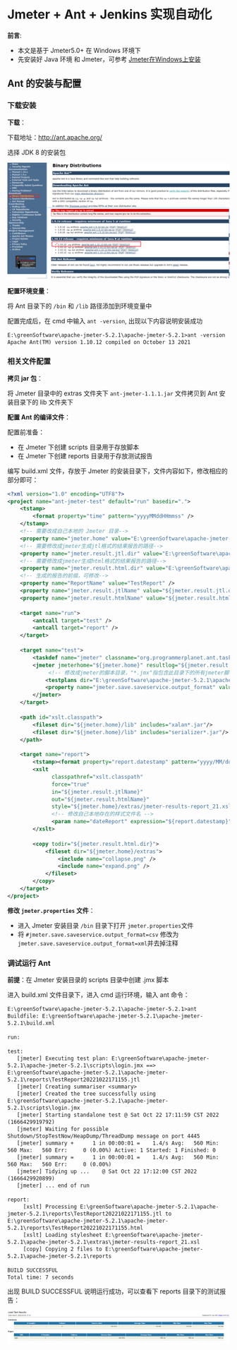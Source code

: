 # Jmeter + Ant + Jenkins 实现自动化

**前言**:
- 本文是基于 Jmeter5.0+ 在 Windows 环境下
- 先安装好 Java 环境 和 Jmeter，可参考 [Jmeter在Windows上安装](/test/tools/Jmeter/jmeter-install-linux)

## Ant 的安装与配置

### 下载安装

**下载**：

下载地址：http://ant.apache.org/

选择 JDK 8 的安装包

![ant1](../images/ant1.png)

**配置环境变量**：

将 Ant 目录下的 `/bin` 和 `/lib` 路径添加到环境变量中

配置完成后，在 cmd 中输入 `ant -version`, 出现以下内容说明安装成功
```shell
E:\greenSoftware\apache-jmeter-5.2.1\apache-jmeter-5.2.1>ant -version
Apache Ant(TM) version 1.10.12 compiled on October 13 2021
```

### 相关文件配置

**拷贝 jar 包**：

将 Jmeter 目录中的 extras 文件夹下 `ant-jmeter-1.1.1.jar` 文件拷贝到 Ant 安装目录下的 lib 文件夹下

**配置 Ant 的编译文件**：

配置前准备：
+ 在 Jmeter 下创建 scripts 目录用于存放脚本
+ 在 Jmeter 下创建 reports 目录用于存放测试报告

编写 build.xml 文件，存放于 Jmeter 的安装目录下，文件内容如下，修改相应的部分即可：
```xml
<?xml version="1.0" encoding="UTF8"?>
<project name="ant-jmeter-test" default="run" basedir=".">
    <tstamp>
        <format property="time" pattern="yyyyMMddHHmmss" />
    </tstamp>
    <!-- 需要改成自己本地的 Jmeter 目录-->  
    <property name="jmeter.home" value="E:\greenSoftware\apache-jmeter-5.2.1\apache-jmeter-5.2.1" />
    <!-- 需要修改成jmeter生成jtl格式的结果报告的路径--> 
    <property name="jmeter.result.jtl.dir" value="E:\greenSoftware\apache-jmeter-5.2.1\apache-jmeter-5.2.1\reports" />
    <!-- 需要修改成jmeter生成html格式的结果报告的路径-->
    <property name="jmeter.result.html.dir" value="E:\greenSoftware\apache-jmeter-5.2.1\apache-jmeter-5.2.1\reports" />
    <!-- 生成的报告的前缀，可修改-->  
    <property name="ReportName" value="TestReport" />
    <property name="jmeter.result.jtlName" value="${jmeter.result.jtl.dir}/${ReportName}${time}.jtl" />
    <property name="jmeter.result.htmlName" value="${jmeter.result.html.dir}/${ReportName}${time}.html" />
     
    <target name="run">
        <antcall target="test" />
        <antcall target="report" />
    </target>
     
    <target name="test">
        <taskdef name="jmeter" classname="org.programmerplanet.ant.taskdefs.jmeter.JMeterTask" />
        <jmeter jmeterhome="${jmeter.home}" resultlog="${jmeter.result.jtlName}">
             <!-- 修改成jmeter的脚本目录，"*.jmx"指包含此目录下的所有jmeter脚本-->
            <testplans dir="E:\greenSoftware\apache-jmeter-5.2.1\apache-jmeter-5.2.1\scripts" includes="*.jmx" />
            <property name="jmeter.save.saveservice.output_format" value="xml"/>
        </jmeter>
    </target>
     
    <path id="xslt.classpath">
        <fileset dir="${jmeter.home}/lib" includes="xalan*.jar"/>
        <fileset dir="${jmeter.home}/lib" includes="serializer*.jar"/>
    </path> 
     
    <target name="report">
        <tstamp><format property="report.datestamp" pattern="yyyy/MM/dd HH:mm"/></tstamp>
        <xslt 
              classpathref="xslt.classpath"
              force="true"
              in="${jmeter.result.jtlName}"
              out="${jmeter.result.htmlName}"
              style="${jmeter.home}/extras/jmeter-results-report_21.xsl">
              <!-- 修改自己本地存在的样式文件名 -->
              <param name="dateReport" expression="${report.datestamp}"/>
        </xslt>
             
        <copy todir="${jmeter.result.html.dir}">
            <fileset dir="${jmeter.home}/extras">
                <include name="collapse.png" />
                <include name="expand.png" />
            </fileset>
        </copy>
    </target>
</project>
```

**修改 `jmeter.properties` 文件**：

- 进入 Jmeter 安装目录 `/bin` 目录下打开 `jmeter.properties`文件
- 将 `#jmeter.save.saveservice.output_format=csv` 修改为 `jmeter.save.saveservice.output_format=xml`并去掉注释

### 调试运行 Ant

**前提**：在 Jmeter 安装目录的 scripts 目录中创建 .jmx 脚本

进入 build.xml 文件目录下，进入 cmd 运行环境，输入 ant 命令：
```shell
E:\greenSoftware\apache-jmeter-5.2.1\apache-jmeter-5.2.1>ant
Buildfile: E:\greenSoftware\apache-jmeter-5.2.1\apache-jmeter-5.2.1\build.xml

run:

test:
   [jmeter] Executing test plan: E:\greenSoftware\apache-jmeter-5.2.1\apache-jmeter-5.2.1\scripts\login.jmx ==> E:\greenSoftware\apache-jmeter-5.2.1\apache-jmeter-5.2.1\reports\TestReport20221022171155.jtl
   [jmeter] Creating summariser <summary>
   [jmeter] Created the tree successfully using E:\greenSoftware\apache-jmeter-5.2.1\apache-jmeter-5.2.1\scripts\login.jmx
   [jmeter] Starting standalone test @ Sat Oct 22 17:11:59 CST 2022 (1666429919792)
   [jmeter] Waiting for possible Shutdown/StopTestNow/HeapDump/ThreadDump message on port 4445
   [jmeter] summary +      1 in 00:00:01 =    1.4/s Avg:   560 Min:   560 Max:   560 Err:     0 (0.00%) Active: 1 Started: 1 Finished: 0
   [jmeter] summary =      1 in 00:00:01 =    1.4/s Avg:   560 Min:   560 Max:   560 Err:     0 (0.00%)
   [jmeter] Tidying up ...    @ Sat Oct 22 17:12:00 CST 2022 (1666429920899)
   [jmeter] ... end of run

report:
     [xslt] Processing E:\greenSoftware\apache-jmeter-5.2.1\apache-jmeter-5.2.1\reports\TestReport20221022171155.jtl to E:\greenSoftware\apache-jmeter-5.2.1\apache-jmeter-5.2.1\reports\TestReport20221022171155.html
     [xslt] Loading stylesheet E:\greenSoftware\apache-jmeter-5.2.1\apache-jmeter-5.2.1\extras\jmeter-results-report_21.xsl
     [copy] Copying 2 files to E:\greenSoftware\apache-jmeter-5.2.1\apache-jmeter-5.2.1\reports

BUILD SUCCESSFUL
Total time: 7 seconds
```
出现 BUILD SUCCESSFUL 说明运行成功，可以查看下 reports 目录下的测试报告：

![ant2](../images/ant2.png)

